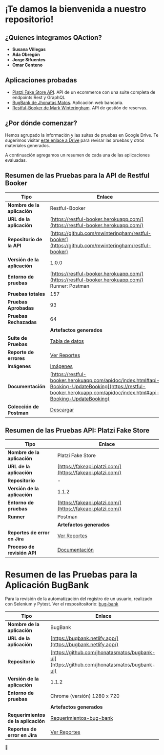 # ¡Te damos la bienvenida a nuestro repositorio!

## ¿Quienes integramos QAction?
* **Susana Villegas**
* **Ada Obregón**
* **Jorge Sifuentes**
* **Omar Centeno**

## Aplicaciones probadas

* [Platzi Fake Store API](https://fakeapi.platzi.com/). API de un ecommerce con una suite completa de endpoints Rest y GraphQL
* [BugBank de Jhonatas Matos](https://github.com/jhonatasmatos/bugbank-ui). Aplicación web bancaria.
* [Restful-Booker de Mark Winteringham](https://restful-booker.herokuapp.com/). API de gestión de reservas.

## ¿Por dónde comenzar?
Hemos agrupado la información y las suites de pruebas en Google Drive. Te sugerimos visitar [este enlace a Drive](https://drive.google.com/drive/folders/1d1MvQSMRiKdNxmBo77W7ZIcrlyKatNZC?usp=sharing) para revisar las pruebas y otros materiales generados.

A continuación agregamos un resumen de cada una de las aplicaciones evaluadas.


## Resumen de las Pruebas para la API de Restful Booker

| Tipo                           | Enlace                                                                                                                                         |
|--------------------------------|------------------------------------------------------------------------------------------------------------------------------------------------|
| **Nombre de la aplicación**    | Restful-Booker                                                                                                                                 |
| **URL de la aplicación**       | [https://restful-booker.herokuapp.com/](https://restful-booker.herokuapp.com/)                                                                  |
| **Repositorio de la API**                | [https://github.com/mwinteringham/restful-booker](https://github.com/mwinteringham/restful-booker)                                             |
| **Versión de la aplicación**   | 1.0.0                                                                                                                                          |
| **Entorno de pruebas**         | [https://restful-booker.herokuapp.com/](https://restful-booker.herokuapp.com/) <br> Runner: Postman                                            |
| **Pruebas totales**            | 157                                                                                                                                            |
| **Pruebas Aprobadas**          | 93                                                                                                                                             |
| **Pruebas Rechazadas**         | 64                                                                                                                                             |
|  | **Artefactos generados**                                                                                                                                                        |
| **Suite de Pruebas**  | [Tabla de datos](https://docs.google.com/spreadsheets/d/1bhzcaj9fG-NCW-GmsknI4bBrXJJxXGJ0M0cLtS9jrGI/edit?usp=sharing) | 
| **Reporte de errores**         | [Ver Reportes](https://qaengineer.atlassian.net/issues/?jql=project+%3D+%22QAC%22+ORDER+BY+created+DESC&atlOrigin=eyJpIjoiNTRiZWI1N2U2NGJmNGJkNmFmNzYzNzE3Nzg5MmQ4MWUiLCJwIjoiaiJ9) |
| **Imágenes**                   | [Imágenes](https://drive.google.com/drive/folders/1XrytLocfDscafHW5U7_w7kLLK6MUsV1H?usp=drive_link)                                                                                                                                       |
| **Documentación**              | [https://restful-booker.herokuapp.com/apidoc/index.html#api-Booking-UpdateBooking](https://restful-booker.herokuapp.com/apidoc/index.html#api-Booking-UpdateBooking)                                    |
| **Colección de Postman**       | [Descargar](https://drive.google.com/file/d/1OMZl1M7f7KFkpo1vC8jFSlPcNsBaccJj/view?usp=sharing)                                                 |


## Resumen de las Pruebas API: Platzi Fake Store

| Tipo                             | Enlace                                                                                                                                         |
|----------------------------------|------------------------------------------------------------------------------------------------------------------------------------------------|
| **Nombre de la aplicación**      | Platzi Fake Store                                                                                                                              |
| **URL de la aplicación**         | [https://fakeapi.platzi.com/](https://fakeapi.platzi.com/)                                                                                     |
| **Repositorio**                  | -                                                                                                                                              |
| **Versión de la aplicación**     | 1.1.2                                                                                                                                          |
| **Entorno de pruebas**           | [https://fakeapi.platzi.com/](https://fakeapi.platzi.com/)|
| **Runner** | Postman | 
| | **Artefactos generados**         |                                                                                                                                                |
| **Reportes de error en Jira**    | [Ver Reportes](https://qaengineer.atlassian.net/issues/?jql=project+%3D+%22QAC%22+ORDER+BY+created+DESC&atlOrigin=eyJpIjoiNjk1ZWU0YjFkN2RlNGIyM2EyOTk2NWYwNGU2ZjRlNjEiLCJwIjoiaiJ9) |
|**Proceso de revisión API**| [Documentación](https://docs.google.com/document/d/12aW2aBBTUo98KmlLUaRZgrwJmze0QOX_TW8W4cJB7Jg/edit) |

# Resumen de las Pruebas para la Aplicación BugBank

Para la revisión de la automatización del registro de un usuario, realizado con Selenium y Pytest. Ver el respositositorio: [bug-bank](https://github.com/qaton/bug-bank)

| Tipo                             | Enlace                                                                                                                                         |
|----------------------------------|------------------------------------------------------------------------------------------------------------------------------------------------|
| **Nombre de la aplicación**      | BugBank                                                                                                                                        |
| **URL de la aplicación**         | [https://bugbank.netlify.app/](https://bugbank.netlify.app/)                                                                                   |
| **Repositorio**                  | [https://github.com/jhonatasmatos/bugbank-ui](https://github.com/jhonatasmatos/bugbank-ui)                                                     |
| **Versión de la aplicación**     | 1.1.2                                                                                                                                          |
| **Entorno de pruebas**           | Chrome (versión) 1280 x 720                                                                                                                    |
| | **Artefactos generados**         |                                                                                                                                                 |
| **Requerimientos de la aplicación** | [Requerimientos-bug-bank](https://docs.google.com/document/d/1HBblIAao1n_0TzyQMQifG4LY3sLbA5R42k8Eeyh9y50/edit?usp=sharing)                                                                                                                |
| **Reportes de error en Jira**    | [Ver Reportes](https://qaengineer.atlassian.net/issues/?jql=project+%3D+%22QAC%22+ORDER+BY+created+DESC&atlOrigin=eyJpIjoiNjk1ZWU0YjFkN2RlNGIyM2EyOTk2NWYwNGU2ZjRlNjEiLCJwIjoiaiJ9) |

🚀